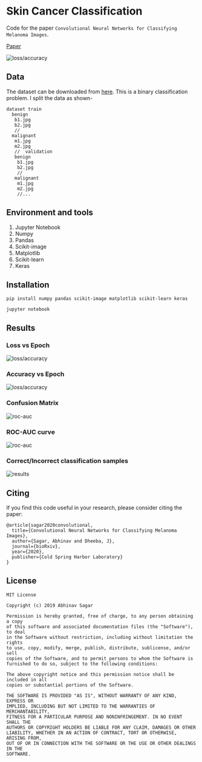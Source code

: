 # Skin Cancer Classification
Code for the paper `Convolutional Neural Networks for Classifying Melanoma Images`.

[Paper](https://abhinavsagar.github.io/files/skin_cnn.pdf)

![loss/accuracy](images/skin1.png)

## Data

The dataset can be downloaded from [here](https://challenge2018.isic-archive.com/). This is a binary classification problem. I split the data as shown-

```
dataset train
  benign
   b1.jpg
   b2.jpg
   //
  malignant
   m1.jpg
   m2.jpg
   //  validation
   benign
    b1.jpg
    b2.jpg
    //
   malignant
    m1.jpg
    m2.jpg
    //...
```    

## Environment and tools

1. Jupyter Notebook
2. Numpy
3. Pandas
4. Scikit-image
5. Matplotlib
6. Scikit-learn
7. Keras

## Installation

`pip install numpy pandas scikit-image matplotlib scikit-learn keras`

`jupyter notebook`

## Results

### Loss vs Epoch

![loss/accuracy](images/skin2.png)

### Accuracy vs Epoch

![loss/accuracy](images/skin3.png)

### Confusion Matrix

![roc-auc](images/skin4.png)

### ROC-AUC curve

![roc-auc](images/skin5.png)

### Correct/Incorrect classification samples

![results](images/skin6.png)

## Citing

If you find this code useful in your research, please consider citing the paper:

```
@article{sagar2020convolutional,
  title={Convolutional Neural Networks for Classifying Melanoma Images},
  author={Sagar, Abhinav and Dheeba, J},
  journal={bioRxiv},
  year={2020},
  publisher={Cold Spring Harbor Laboratory}
}
```

## License

```
MIT License

Copyright (c) 2019 Abhinav Sagar

Permission is hereby granted, free of charge, to any person obtaining a copy
of this software and associated documentation files (the "Software"), to deal
in the Software without restriction, including without limitation the rights
to use, copy, modify, merge, publish, distribute, sublicense, and/or sell
copies of the Software, and to permit persons to whom the Software is
furnished to do so, subject to the following conditions:

The above copyright notice and this permission notice shall be included in all
copies or substantial portions of the Software.

THE SOFTWARE IS PROVIDED "AS IS", WITHOUT WARRANTY OF ANY KIND, EXPRESS OR
IMPLIED, INCLUDING BUT NOT LIMITED TO THE WARRANTIES OF MERCHANTABILITY,
FITNESS FOR A PARTICULAR PURPOSE AND NONINFRINGEMENT. IN NO EVENT SHALL THE
AUTHORS OR COPYRIGHT HOLDERS BE LIABLE FOR ANY CLAIM, DAMAGES OR OTHER
LIABILITY, WHETHER IN AN ACTION OF CONTRACT, TORT OR OTHERWISE, ARISING FROM,
OUT OF OR IN CONNECTION WITH THE SOFTWARE OR THE USE OR OTHER DEALINGS IN THE
SOFTWARE.
```
